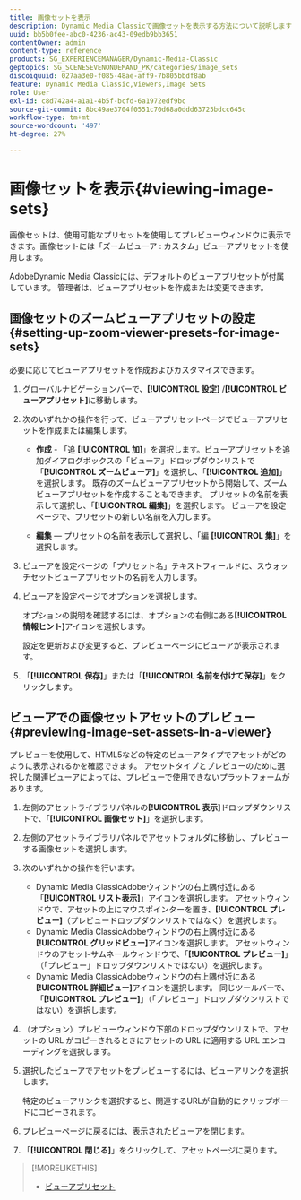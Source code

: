 ```yaml
---
title: 画像セットを表示
description: Dynamic Media Classicで画像セットを表示する方法について説明します。
uuid: bb5b0fee-abc0-4236-ac43-09edb9bb3651
contentOwner: admin
content-type: reference
products: SG_EXPERIENCEMANAGER/Dynamic-Media-Classic
geptopics: SG_SCENESEVENONDEMAND_PK/categories/image_sets
discoiquuid: 027aa3e0-f085-48ae-aff9-7b805bbdf8ab
feature: Dynamic Media Classic,Viewers,Image Sets
role: User
exl-id: c8d742a4-a1a1-4b5f-bcfd-6a1972edf9bc
source-git-commit: 8bc49ae3704f0551c70d68a0ddd63725bdcc645c
workflow-type: tm+mt
source-wordcount: '497'
ht-degree: 27%

---
```


# 画像セットを表示{#viewing-image-sets}

画像セットは、使用可能なプリセットを使用してプレビューウィンドウに表示できます。画像セットには「ズームビューア : カスタム」ビューアプリセットを使用します。

AdobeDynamic Media Classicには、デフォルトのビューアプリセットが付属しています。 管理者は、ビューアプリセットを作成または変更できます。

## 画像セットのズームビューアプリセットの設定 {#setting-up-zoom-viewer-presets-for-image-sets}

必要に応じてビューアプリセットを作成およびカスタマイズできます。

1. グローバルナビゲーションバーで、**[!UICONTROL 設定]** /**[!UICONTROL ビューアプリセット]**&#x200B;に移動します。
1. 次のいずれかの操作を行って、ビューアプリセットページでビューアプリセットを作成または編集します。

   * **作成**  - 「追 **[!UICONTROL 加]**」を選択します。ビューアプリセットを追加ダイアログボックスの「ビューア」ドロップダウンリストで「**[!UICONTROL ズームビューア]**」を選択し、「**[!UICONTROL 追加]**」を選択します。 既存のズームビューアプリセットから開始して、ズームビューアプリセットを作成することもできます。 プリセットの名前を表示して選択し、「**[!UICONTROL 編集]**」を選択します。 ビューアを設定ページで、プリセットの新しい名前を入力します。

   * **編集**  — プリセットの名前を表示して選択し、「編 **[!UICONTROL 集]**」を選択します。

1. ビューアを設定ページの「プリセット名」テキストフィールドに、スウォッチセットビューアプリセットの名前を入力します。
1. ビューアを設定ページでオプションを選択します。

   オプションの説明を確認するには、オプションの右側にある&#x200B;**[!UICONTROL 情報ヒント]**&#x200B;アイコンを選択します。

   設定を更新および変更すると、プレビューページにビューアが表示されます。

1. 「**[!UICONTROL 保存]**」または「**[!UICONTROL 名前を付けて保存]**」をクリックします。

## ビューアでの画像セットアセットのプレビュー {#previewing-image-set-assets-in-a-viewer}

プレビューを使用して、HTML5などの特定のビューアタイプでアセットがどのように表示されるかを確認できます。 アセットタイプとプレビューのために選択した関連ビューアによっては、プレビューで使用できないプラットフォームがあります。

1. 左側のアセットライブラリパネルの&#x200B;**[!UICONTROL 表示]**&#x200B;ドロップダウンリストで、「**[!UICONTROL 画像セット]**」を選択します。
1. 左側のアセットライブラリパネルでアセットフォルダに移動し、プレビューする画像セットを選択します。
1. 次のいずれかの操作を行います。

   * Dynamic Media ClassicAdobeウィンドウの右上隅付近にある「**[!UICONTROL リスト表示]**」アイコンを選択します。 アセットウィンドウで、アセットの上にマウスポインターを置き、**[!UICONTROL プレビュー]**（プレビュードロップダウンリストではなく）を選択します。
   * Dynamic Media ClassicAdobeウィンドウの右上隅付近にある&#x200B;**[!UICONTROL グリッドビュー]**&#x200B;アイコンを選択します。 アセットウィンドウのアセットサムネールウィンドウで、「**[!UICONTROL プレビュー]**」（「プレビュー」ドロップダウンリストではない）を選択します。
   * Dynamic Media ClassicAdobeウィンドウの右上隅付近にある&#x200B;**[!UICONTROL 詳細ビュー]**&#x200B;アイコンを選択します。 同じツールバーで、「**[!UICONTROL プレビュー]**」（「プレビュー」ドロップダウンリストではない）を選択します。

1. （オプション）プレビューウィンドウ下部のドロップダウンリストで、アセットの URL がコピーされるときにアセットの URL に適用する URL エンコーディングを選択します。
1. 選択したビューアでアセットをプレビューするには、ビューアリンクを選択します。

   特定のビューアリンクを選択すると、関連するURLが自動的にクリップボードにコピーされます。

1. プレビューページに戻るには、表示されたビューアを閉じます。
1. 「**[!UICONTROL 閉じる]**」をクリックして、アセットページに戻ります。

>[!MORELIKETHIS]
>
>* [ビューアプリセット](application-setup.md#viewer_presets)

